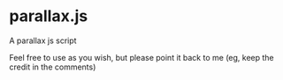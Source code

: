 parallax.js
===========

A parallax js script

Feel free to use as you wish, but please point it back to me (eg, keep the credit in the comments)
